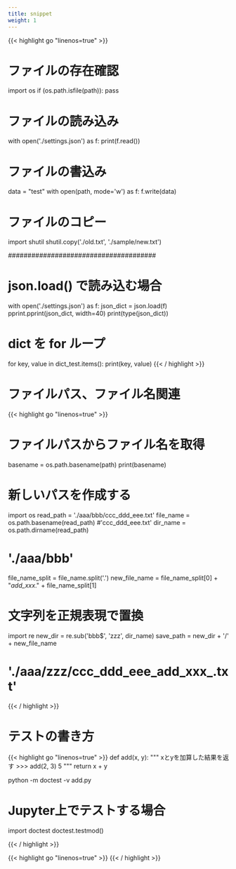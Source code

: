 ```yaml
---
title: snippet
weight: 1
---
```


{{< highlight go "linenos=true" >}}
# ファイルの存在確認
import os
if (os.path.isfile(path)):
    pass

# ファイルの読み込み
with open('./settings.json') as f:
    print(f.read())

# ファイルの書込み
data = "test"
with open(path, mode='w') as f:
    f.write(data)

# ファイルのコピー
import shutil
shutil.copy('./old.txt', './sample/new.txt')

######################################
# json.load() で読み込む場合

with open('./settings.json') as f:
    json_dict = json.load(f)
pprint.pprint(json_dict, width=40)
print(type(json_dict))

# dict を for ループ
for key, value in dict_test.items():
    print(key, value)
{{< / highlight >}}

# ファイルパス、ファイル名関連
{{< highlight go "linenos=true" >}}
# ファイルパスからファイル名を取得
basename = os.path.basename(path)
print(basename)

# 新しいパスを作成する
import os
read_path = './aaa/bbb/ccc_ddd_eee.txt'
file_name = os.path.basename(read_path)
#'ccc_ddd_eee.txt'
dir_name = os.path.dirname(read_path)
# './aaa/bbb'
file_name_split = file_name.split('.')
new_file_name = file_name_split[0] + "_add_xxx_." + file_name_split[1]

# 文字列を正規表現で置換
import re
new_dir = re.sub('bbb$', 'zzz', dir_name)
save_path = new_dir + '/' + new_file_name
# './aaa/zzz/ccc_ddd_eee_add_xxx_.txt'

{{< / highlight >}}


# テストの書き方
{{< highlight go "linenos=true" >}}
def add(x, y):
    """
    xとyを加算した結果を返す
        >>> add(2, 3)
        5
    """
    return x + y

python -m doctest -v add.py

# Jupyter上でテストする場合
import doctest
doctest.testmod()

{{< / highlight >}}


{{< highlight go "linenos=true" >}}
{{< / highlight >}}


